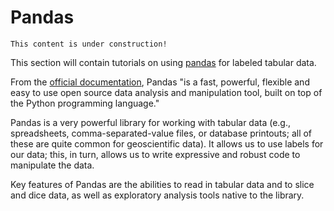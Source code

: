 # Pandas

```{note}
This content is under construction!
```

This section will contain tutorials on using [pandas](https://pandas.pydata.org) for labeled tabular data.

From the [official documentation](https://pandas.pydata.org/), Pandas "is a fast, powerful, flexible and easy to use open source data analysis and manipulation tool, built on top of the Python programming language."

Pandas is a very powerful library for working with tabular data (e.g., spreadsheets, comma-separated-value files, or database printouts; all of these are quite common for geoscientific data). It allows us to use labels for our data; this, in turn, allows us to write expressive and robust code to manipulate the data.

Key features of Pandas are the abilities to read in tabular data and to slice and dice data, as well as exploratory analysis tools native to the library.
